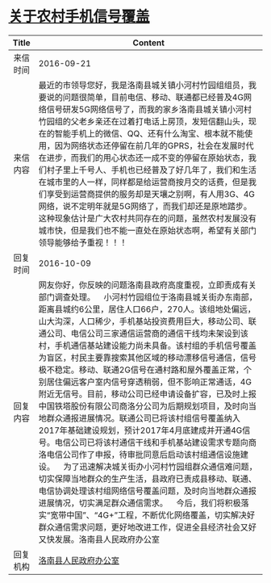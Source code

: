 # <a href="http://www.shangluo.gov.cn/zmhd/ldxxxx.jsp?urltype=leadermail.LeaderMailContentUrl&wbtreeid=1112&leadermailid=3835">关于农村手机信号覆盖</a>
|Title|Content|
|:---:|---|
|来信时间|2016-09-21|
|来信内容|最近的市领导您好，我是洛南县城关镇小河村竹园组组员，我要说的问题很简单，目前电信、移动、联通都已经普及4G网络信号研发5G网络信号了，而我的家乡洛南县城关镇小河村竹园组的父老乡亲还在过着打电话上房顶，发短信翻山头，现在的智能手机上的微信、QQ、还有什么淘宝、根本就不能使用，因为网络状态还停留在前几年的GPRS，社会在发展时代在进步，而我们的用心状态还一成不变的停留在原始状态，我们村子里上千号人、手机也已经普及了好几年了，我们和生活在城市里的人一样，同样都是给运营商按月交的话费，但是我们享受到运营商提供的服务却是天壤之别啊，有人用3G、4G网络，说不定明年就是5G网络了，而我们却还是原地踏步。这种现象估计是广大农村共同存在的问题，虽然农村发展没有城市快，但是我们也不能一直处在原始状态啊，希望有关部门领导能够给予重视！！！|
|回复时间|2016-10-09|
|回复内容|网友你好，你反映的问题洛南县政府高度重视，立即责成有关部门调查处理。    小河村竹园组位于洛南县城关街办东南部，距离县城约6公里，居住人口66户，270人。该组地处偏远，山大沟深，人口稀少，手机基站投资费用巨大，移动公司、联通公司、电信公司三家通信运营商的通信干线均未架设到该村，手机通信基站建设能力尚未具备。该村组的手机信号覆盖为盲区，村民主要靠搜索其他区域的移动漂移信号通信，信号极不稳定。移动、联通2G信号在通村路和屋外覆盖正常，个别居住偏远客户室内信号穿透稍弱，但不影响正常通话，4G附近无信号。目前，移动公司已经申请设备扩容，已及时上报中国铁塔股份有限公司商洛分公司为后期规划项目，及时向当地群众通报进展情况。联通公司已将该村组信号覆盖纳入2017年基础建设规划，预计2017年4月底建成并开通4G信号。电信公司已将该村通信干线和手机基站建设需求专题向商洛电信公司作了申报，待审批同意后启动该村组通信设施建设。    为了迅速解决城关街办小河村竹园组群众通信难问题，切实保障当地群众的生产生活，县政府已责成县移动、联通、电信协调处理该村组网络信号覆盖问题，及时向当地群众通报进展情况，切实满足群众通信需求。    今后，我们将积极落实“宽带中国”、“4G+”工程，不断优化网络覆盖，切实解决好群众通信需求问题，更好地改进工作，促进全县经济社会又好又快发展。洛南县人民政府办公室|
|回复机构|<a href="../../categories/agencies/洛南县人民政府办公室.md">洛南县人民政府办公室</a>|